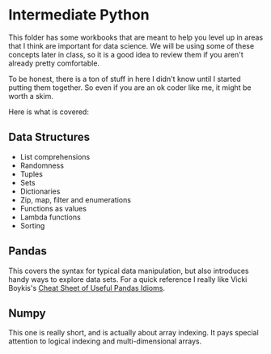 # Intermediate Python

This folder has some workbooks that are meant to help you level up in areas that I think are important for data science.  We will be using some of these concepts later in class, so it is a good idea to review them if you aren't already pretty comfortable.

To be honest, there is a ton of stuff in here I didn't know until I started putting them together.  So even if you are an ok coder like me, it might be worth a skim.

Here is what is covered:

## Data Structures

* List comprehensions
* Randomness
* Tuples
* Sets
* Dictionaries
* Zip, map, filter and enumerations
* Functions as values
* Lambda functions
* Sorting

## Pandas

This covers the syntax for typical data manipulation, but also introduces handy ways to explore data sets.  For a quick reference I really like Vicki Boykis's [Cheat Sheet of Useful Pandas Idioms](https://github.com/veekaybee/til/blob/master/python/pandas_cheat_sheet.md).

## Numpy

This one is really short, and is actually about array indexing.  It pays special attention to logical indexing and multi-dimensional arrays.
